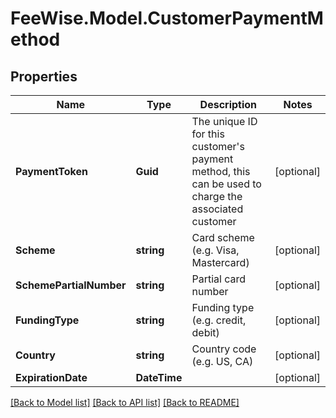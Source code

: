 # FeeWise.Model.CustomerPaymentMethod

## Properties

Name | Type | Description | Notes
------------ | ------------- | ------------- | -------------
**PaymentToken** | **Guid** | The unique ID for this customer&#39;s payment method, this can be used to charge the associated customer | [optional] 
**Scheme** | **string** | Card scheme (e.g. Visa, Mastercard) | [optional] 
**SchemePartialNumber** | **string** | Partial card number | [optional] 
**FundingType** | **string** | Funding type (e.g. credit, debit) | [optional] 
**Country** | **string** | Country code (e.g. US, CA) | [optional] 
**ExpirationDate** | **DateTime** |  | [optional] 

[[Back to Model list]](../README.md#documentation-for-models) [[Back to API list]](../README.md#documentation-for-api-endpoints) [[Back to README]](../README.md)

